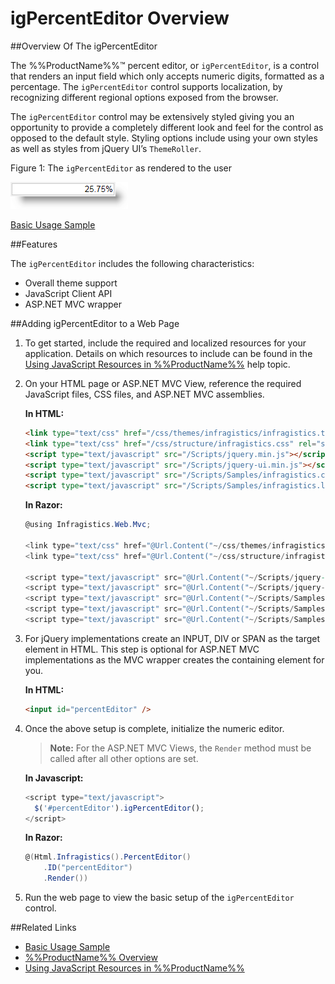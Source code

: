 ﻿<!--
|metadata|
{
    "fileName": "igpercenteditor-overview",
    "controlName": "igEditors",
    "tags": ["Editing","Getting Started"]
}
|metadata|
-->

# igPercentEditor Overview

##Overview Of The igPercentEditor


The %%ProductName%%™ percent editor, or `igPercentEditor`, is a control that renders an input field which only accepts numeric digits, formatted as a percentage. The `igPercentEditor` control supports localization, by recognizing different regional options exposed from the browser.

The `igPercentEditor` control may be extensively styled giving you an opportunity to provide a completely different look and feel for the control as opposed to the default style. Styling options include using your own styles as well as styles from jQuery UI’s `ThemeRoller`.

Figure 1: The `igPercentEditor` as rendered to the user

![](images/igPercentEditor_Overview_Pic1.png)

[Basic Usage Sample](%%SamplesUrl%%/editors/basic-usage)

##Features

The `igPercentEditor` includes the following characteristics:

-   Overall theme support
-   JavaScript Client API
-   ASP.NET MVC wrapper


##Adding igPercentEditor to a Web Page


1.  To get started, include the required and localized resources for your application. Details on which resources to include can be found in the [Using JavaScript Resources in %%ProductName%%](Deployment-Guide-JavaScript-Resources.html) help topic.
2.  On your HTML page or ASP.NET MVC View, reference the required JavaScript files, CSS files, and ASP.NET MVC assemblies.

    **In HTML:**

    ```html
    <link type="text/css" href="/css/themes/infragistics/infragistics.theme.css" rel="stylesheet" />
    <link type="text/css" href="/css/structure/infragistics.css" rel="stylesheet" />
    <script type="text/javascript" src="/Scripts/jquery.min.js"></script>
    <script type="text/javascript" src="/Scripts/jquery-ui.min.js"></script>
    <script type="text/javascript" src="/Scripts/Samples/infragistics.core.js"></script>
	<script type="text/javascript" src="/Scripts/Samples/infragistics.lob.js"></script>
    ```

    **In Razor:**

    ```csharp
    @using Infragistics.Web.Mvc;

    <link type="text/css" href="@Url.Content("~/css/themes/infragistics/infragistics.theme.css")" rel="stylesheet" />
    <link type="text/css" href="@Url.Content("~/css/structure/infragistics.css")" rel="stylesheet" />

    <script type="text/javascript" src="@Url.Content("~/Scripts/jquery-1.9.1.min.js")"></script>
    <script type="text/javascript" src="@Url.Content("~/Scripts/jquery-ui.min.js")"></script>
    <script type="text/javascript" src="@Url.Content("~/Scripts/Samples/infragistics.core.js")"></script>
	<script type="text/javascript" src="@Url.Content("~/Scripts/Samples/infragistics.lob.js")"></script>
    <script type="text/javascript" src="@Url.Content("~/Scripts/Samples/modules/i18n/regional/infragistics.ui.regional-en.js")"></script>
    ```

3.  For jQuery implementations create an INPUT, DIV or SPAN as the target element in HTML. This step is optional for ASP.NET MVC implementations as the MVC wrapper creates the containing element for you.

    **In HTML:**

    ```html
    <input id="percentEditor" />
    ```

4. Once the above setup is complete, initialize the numeric editor.

    >**Note:** For the ASP.NET MVC Views, the `Render` method must be called after all other options are set.

    **In Javascript:**

    ```js
    <script type="text/javascript">
      $('#percentEditor').igPercentEditor();
    </script>
    ```

    **In Razor:**

	```csharp
	@(Html.Infragistics().PercentEditor()
		.ID("percentEditor")
		.Render())
	```

5.  Run the web page to view the basic setup of the `igPercentEditor` control.

##Related Links

-   [Basic Usage Sample](%%SamplesUrl%%/editors/basic-usage)
-   [%%ProductName%% Overview](NetAdvantage-for-jQuery-Overview.html)
-   [Using JavaScript Resources in %%ProductName%%](Deployment-Guide-JavaScript-Resources.html)

 

 


